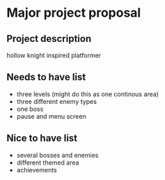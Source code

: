 # Major project proposal

## Project description

hollow knight inspired platformer

## Needs to have list
- three levels (might do this as one continous area) 
- three different enemy types 
- one boss 
- pause and menu screen 

## Nice to have list
- several bosses and enemies 
- different themed area
- achievements 
